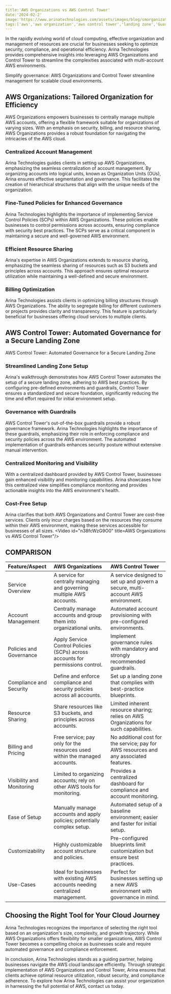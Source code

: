 ```yaml
---
title:'AWS Organizations vs AWS Control Tower'
date:'2024-02-2'
image:'https://www.arinatechnologies.com/assets/images/blog/smorganizationsvscontrol.webp'
tags:['aws','aws organization','aws control tower','landing zone','Guardrails']
---
```

In the rapidly evolving world of cloud computing, effective organization and management of resources are crucial for businesses seeking to optimize security, compliance, and operational efficiency. Arina Technologies provides comprehensive insights into leveraging AWS Organizations and Control Tower to streamline the complexities associated with multi-account AWS environments.

Simplify governance: AWS Organizations and Control Tower streamline management for scalable cloud environments.

## AWS Organizations: Tailored Organization for Efficiency
AWS Organizations empowers businesses to centrally manage multiple AWS accounts, offering a flexible framework suitable for organizations of varying sizes. With an emphasis on security, billing, and resource sharing, AWS Organizations provides a robust foundation for navigating the intricacies of the AWS cloud.

### Centralized Account Management
Arina Technologies guides clients in setting up AWS Organizations, emphasizing the seamless centralization of account management. By organizing accounts into logical units, known as Organization Units (OUs), Arina ensures effective segmentation and governance. This facilitates the creation of hierarchical structures that align with the unique needs of the organization.

### Fine-Tuned Policies for Enhanced Governance
Arina Technologies highlights the importance of implementing Service Control Policies (SCPs) within AWS Organizations. These policies enable businesses to control permissions across accounts, ensuring compliance with security best practices. The SCPs serve as a critical component in maintaining a secure and well-governed AWS environment.
### Efficient Resource Sharing
Arina's expertise in AWS Organizations extends to resource sharing, emphasizing the seamless sharing of resources such as S3 buckets and principles across accounts. This approach ensures optimal resource utilization while maintaining a well-defined and secure environment.

### Billing Optimization
Arina Technologies assists clients in optimizing billing structures through AWS Organizations. The ability to segregate billing for different customers or projects provides clarity and transparency. This feature is particularly beneficial for businesses offering cloud services to multiple clients.

## AWS Control Tower: Automated Governance for a Secure Landing Zone
AWS Control Tower: Automated Governance for a Secure Landing Zone

### Streamlined Landing Zone Setup
Arina's walkthrough demonstrates how AWS Control Tower automates the setup of a secure landing zone, adhering to AWS best practices. By configuring pre-defined environments and guardrails, Control Tower ensures a standardized and secure foundation, significantly reducing the time and effort required for initial environment setup.

### Governance with Guardrails
AWS Control Tower's out-of-the-box guardrails provide a robust governance framework. Arina Technologies highlights the importance of these guardrails, emphasizing their role in enforcing compliance and security policies across the AWS environment. The automated implementation of guardrails enhances security posture without extensive manual intervention.

### Centralized Monitoring and Visibility
With a centralized dashboard provided by AWS Control Tower, businesses gain enhanced visibility and monitoring capabilities. Arina showcases how this centralized view simplifies compliance monitoring and provides actionable insights into the AWS environment's health.

### Cost-Free Setup
Arina clarifies that both AWS Organizations and Control Tower are cost-free services. Clients only incur charges based on the resources they consume within their AWS environment, making these services accessible for businesses of all sizes.
<Video id="n38fcWzG9O0" title=AWS Organizations vs AWS Control Tower"/>
## COMPARISON
|Feature/Aspect|	AWS Organizations|	AWS Control Tower|
|:-------------|:--------------------|:------------------|
|Service Overview|	A service for centrally managing and governing multiple AWS accounts.|	A service designed to set up and govern a secure, multi-account AWS environment.|
|Account Management|	Centrally manage accounts and group them into organizational units.|	Automated account provisioning with pre-configured environments.|
|Policies and Governance|	Apply Service Control Policies (SCPs) across accounts for permissions control.|	Implement governance rules with mandatory and strongly recommended guardrails.|
|Compliance and Security|	Define and enforce compliance and security policies across all accounts.|	Set up a landing zone that complies with best-practice blueprints.|
|Resource Sharing|	Share resources like S3 buckets, and principles across accounts.|	Limited inherent resource sharing; relies on AWS Organizations for such capabilities.|
|Billing and Pricing|	Free service; pay only for the resources used within the managed accounts.|	No additional cost for the service; pay for AWS resources and any associated features.|
|Visibility and Monitoring|	Limited to organizing accounts; rely on other AWS tools for monitoring.|	Provides a centralized dashboard for compliance and account monitoring.|
|Ease of Setup|	Manually manage accounts and apply policies; potentially complex setup.|	Automated setup of a baseline environment; easier and faster for initial setup.
|Customizability|	Highly customizable account structure and policies.|	Pre-configured blueprints limit customization but ensure best practices.|
|Use-Cases|	Ideal for businesses with existing AWS accounts needing centralized management.|	Perfect for businesses setting up a new AWS environment with governance in mind.|
## Choosing the Right Tool for Your Cloud Journey
Arina Technologies recognizes the importance of selecting the right tool based on an organization's size, complexity, and growth trajectory. While AWS Organizations offers flexibility for smaller organizations, AWS Control Tower becomes a compelling choice as businesses scale and require automated governance and compliance enforcement.

In conclusion, Arina Technologies stands as a guiding partner, helping businesses navigate the AWS cloud landscape efficiently. Through strategic implementation of AWS Organizations and Control Tower, Arina ensures that clients achieve optimal resource utilization, robust security, and compliance adherence. To explore how Arina Technologies can assist your organization in harnessing the full potential of AWS, contact us today.